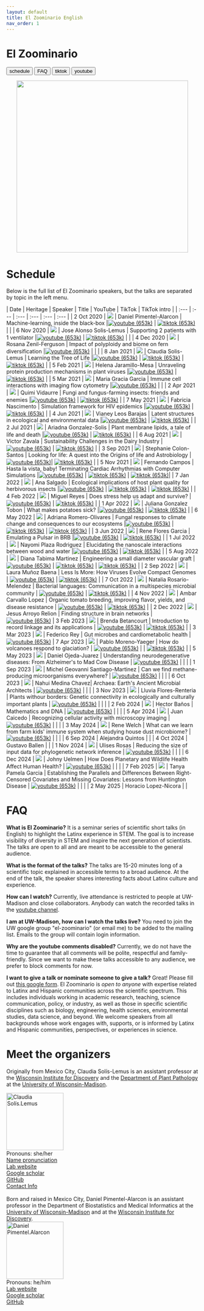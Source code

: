 ```yaml
---
layout: default
title: El Zoominario English
nav_order: 1
---
```


# El Zoominario

<button type="button" onclick="window.location.href='#schedule';">schedule</button>
<button type="button" onclick="window.location.href='#faq';">FAQ</button>
<button type="button" onclick="window.location.href='https://www.tiktok.com/@latinxinstem';">tiktok</button>
<button type="button" onclick="window.location.href='https://www.youtube.com/playlist?list=PL1AfUDnwvYbOA9rfrvyA2nR9SR0VYbklx';">youtube</button>


<div style="text-align:center"><img src="assets/pics/Black-with-Ellipse.png" width="450"/></div>

# Schedule 

Below is the full list of El Zoominario speakers, but the talks are separated by topic in the left menu.

| Date | Heritage | Speaker | Title | YouTube | TikTok | TikTok intro |
| :---   | :--- | :--- | :---  | :--- | :--- |
| 2 Oct 2020 | ![](assets/pics/flags/mexico.png) | Daniel Pimentel-Alarcon | Machine-learning, inside the black-box  |[![youtube (653k)](assets/icons16/youtube.png)](https://youtu.be/W1zxOj6895I) | [![tiktok (653k)](assets/icons16/tiktok.png)](https://www.tiktok.com/@latinxinstem/video/7081420036396649771) | |
| 6 Nov 2020 | ![](assets/pics/flags/mexico.png) | Jose Alonso Solis-Lemus | Supporting 2 patients with 1 ventilator |[![youtube (653k)](assets/icons16/youtube.png)](https://youtu.be/MeFT0wUmkvw) | [![tiktok (653k)](assets/icons16/tiktok.png)](https://www.tiktok.com/@latinxinstem/video/7081432005249977646) | |
| 4 Dec 2020 | ![](assets/pics/flags/mexico.png) | Rosana Zenil-Ferguson | Impact of polyploidy and biome on fern diversification |[![youtube (653k)](assets/icons16/youtube.png)](https://youtu.be/6H9z6vuKWfo) | | |
| 8 Jan 2021 | ![](assets/pics/flags/mexico.png) | Claudia Solis-Lemus | Learning the Tree of Life |[![youtube (653k)](assets/icons16/youtube.png)](https://youtu.be/lAP8kpPa288) | [![tiktok (653k)](assets/icons16/tiktok.png)](https://www.tiktok.com/@latinxinstem/video/7081434544120843562) | [![tiktok (653k)](assets/icons16/claudia.png)](https://www.tiktok.com/@latinxinstem/video/7141405637895834923) |
| 5 Feb 2021 | ![](assets/pics/flags/colombia.png) | Helena Jaramillo-Mesa | Unraveling protein production mechanisms in plant viruses |[![youtube (653k)](assets/icons16/youtube.png)](https://youtu.be/wQuC_b4iI5M) | [![tiktok (653k)](assets/icons16/tiktok.png)](https://www.tiktok.com/@latinxinstem/video/7081437020916124970) |
| 5 Mar 2021 | ![](assets/pics/flags/peru.png) | Maria Gracia Garcia | Immune cell interactions with imaging flow cytometry |[![youtube (653k)](assets/icons16/youtube.png)](https://youtu.be/rma1IKDy4Fk) | |
| 2 Apr 2021 | ![](assets/pics/flags/peru.png) | Quimi Vidaurre | Fungi and fungus-farming insects: friends and enemies |[![youtube (653k)](assets/icons16/youtube.png)](https://youtu.be/0lOztN-X0HU) | [![tiktok (653k)](assets/icons16/tiktok.png)](https://www.tiktok.com/@latinxinstem/video/7081439851245030702) |
| 7 May 2021 | ![](assets/pics/flags/brasil.png) | Fabricia Nascimento | Simulation framework for HIV epidemics |[![youtube (653k)](assets/icons16/youtube.png)](https://youtu.be/6hr47tzxihw) | [![tiktok (653k)](assets/icons16/tiktok.png)](https://www.tiktok.com/@latinxinstem/video/7081445244646182190) |
| 4 Jun 2021 | ![](assets/pics/flags/mexico.png) | Vianey Leos Barajas | Latent structures in ecological and environmental data |[![youtube (653k)](assets/icons16/youtube.png)](https://youtu.be/RZ1StdDDFFU) | [![tiktok (653k)](assets/icons16/tiktok.png)](https://www.tiktok.com/@latinxinstem/video/7081448806461607211) |
| 2 Jul 2021 | ![](assets/pics/flags/mexico.png) | Ariadna Gonzalez-Solis | Plant membrane lipids, a tale of life and death |[![youtube (653k)](assets/icons16/youtube.png)](https://youtu.be/8_BDS0_YHFY) | [![tiktok (653k)](assets/icons16/tiktok.png)](https://www.tiktok.com/@latinxinstem/video/7081461220636953902) |
| 6 Aug 2021 | ![](assets/pics/flags/mexico.png) | Victor Zavala | Sustainability Challenges in the Dairy Industry |[![youtube (653k)](assets/icons16/youtube.png)](https://www.youtube.com/watch?v=0NxHs_YeHsI) | [![tiktok (653k)](assets/icons16/tiktok.png)](https://www.tiktok.com/@latinxinstem/video/7081464790844968235) |
| 3 Sep 2021 | ![](assets/pics/flags/puertorico.png) | Stephanie Colon-Santos | Looking for life: A quest into the Origins of life and Astrobiology |[![youtube (653k)](assets/icons16/youtube.png)](https://www.youtube.com/watch?v=NdSkt3ZYqLU)| [![tiktok (653k)](assets/icons16/tiktok.png)](https://www.tiktok.com/@latinxinstem/video/7081790090736946475) |
| 5 Nov 2021 | ![](assets/pics/flags/brasil.png)  | Fernando Campos | Hasta la vista, baby! Terminating Cardiac Arrhythmias with Computer Simulations |[![youtube (653k)](assets/icons16/youtube.png)](https://youtu.be/2wV4TRjUp90) | [![tiktok (653k)](assets/icons16/tiktok.png)](https://www.tiktok.com/@latinxinstem/video/7081819687222316331) | [![tiktok (653k)](assets/icons16/fernando.png)](https://www.tiktok.com/@latinxinstem/video/7143317102080953643)|
| 7 Jan 2022 | ![](assets/pics/flags/ecuador.png) | Ana Salgado | Ecological implications of host plant quality for herbivorous insects |[![youtube (653k)](assets/icons16/youtube.png)](https://youtu.be/mWunY10j_Cg) | [![tiktok (653k)](assets/icons16/tiktok.png)](https://www.tiktok.com/@latinxinstem/video/7081823808188976426) | [![tiktok (653k)](assets/icons16/ana.png)](https://www.tiktok.com/@latinxinstem/video/7154554646378319146) |
| 4 Feb 2022 | ![](assets/pics/flags/mexico.png) | Miguel Reyes | Does stress help us adapt and survive? |[![youtube (653k)](assets/icons16/youtube.png)](https://youtu.be/gwM-z79vOYU) | [![tiktok (653k)](assets/icons16/tiktok.png)](https://www.tiktok.com/@latinxinstem/video/7081828221716548906) |
| 1 Apr 2022 | ![](assets/pics/flags/colombia.png) | Juliana Gonzalez Tobon  | What makes potatoes sick? |[![youtube (653k)](assets/icons16/youtube.png)](https://youtu.be/shf6BoJdgnM) | [![tiktok (653k)](assets/icons16/tiktok.png)](https://www.tiktok.com/@latinxinstem/video/7082000615148211502) |
| 6 May 2022 | ![](assets/pics/flags/mexico.png) | Adriana Romero-Olivares | Fungal responses to climate change and consequences to our ecosystems |[![youtube (653k)](assets/icons16/youtube.png)](https://youtu.be/qA8V0M4T6Sc) | [![tiktok (653k)](assets/icons16/tiktok.png)](https://www.tiktok.com/@latinxinstem/video/7094753741391334698) | [![tiktok (653k)](assets/icons16/adriana.png)](https://www.tiktok.com/@fungi_lover/video/7153287359818206470) |
| 3 Jun 2022 | ![](assets/pics/flags/mexico.png) | Rene Flores Garcia | Emulating a Pulsar in BRB |[![youtube (653k)](assets/icons16/youtube.png)](https://youtu.be/wc1Yr5N_jA0) | [![tiktok (653k)](assets/icons16/tiktok.png)](https://www.tiktok.com/@latinxinstem/video/7105538567560039723) |
| 1 Jul 2022 | ![](assets/pics/flags/puertorico.png) | Nayomi Plaza Rodriguez | Elucidating the nanoscale interactions between wood and water |[![youtube (653k)](assets/icons16/youtube.png)](https://youtu.be/4UhqhPHb0z8) | [![tiktok (653k)](assets/icons16/tiktok.png)](https://www.tiktok.com/@latinxinstem/video/7115526678255815979) |
| 5 Aug 2022 | ![](assets/pics/flags/colombia.png) | Diana Tabima Martinez | Engineering a small diameter vascular graft |[![youtube (653k)](assets/icons16/youtube.png)](https://youtu.be/_VN90TWkQnQ) | [![tiktok (653k)](assets/icons16/tiktok.png)](https://www.tiktok.com/@latinxinstem/video/7128558809965940014) | [![tiktok (653k)](assets/icons16/diana.png)](https://www.tiktok.com/@latinxinstem/video/7153389628307918126) |
| 2 Sep 2022 | ![](assets/pics/flags/colombia.png) | Laura Muñoz Baena | Less Is More: How Viruses Evolve Compact Genomes | [![youtube (653k)](assets/icons16/youtube.png)](https://youtu.be/ZXqX1t36OJY) | [![tiktok (653k)](assets/icons16/tiktok.png)](https://www.tiktok.com/@latinxinstem/video/7139207541518716206) |
| 7 Oct 2022 | ![](assets/pics/flags/puertorico.png) | Natalia Rosario-Melendez | Bacterial languages: Communication in a multispecies microbial community | [![youtube (653k)](assets/icons16/youtube.png)](https://youtu.be/M-qMlF-cugQ) | [![tiktok (653k)](assets/icons16/tiktok.png)](https://www.tiktok.com/@latinxinstem/video/7151917710291619118) |
| 4 Nov 2022 | ![](assets/pics/flags/chile.png) | Ambar Carvallo Lopez | Organic tomato breeding, improving flavor, yields, and disease resistance | [![youtube (653k)](assets/icons16/youtube.png)](https://youtu.be/IrqIlAfCaAs) | [![tiktok (653k)](assets/icons16/tiktok.png)](https://www.tiktok.com/@latinxinstem/video/7162536045966560558) |
| 2 Dec 2022 | ![](assets/pics/flags/mexico.png) | Jesus Arroyo Relion | Finding structure in brain networks | [![youtube (653k)](assets/icons16/youtube.png)](https://youtu.be/6LBoSW90g08)
| 3 Feb 2023 | ![](assets/pics/flags/colombia.png) | Brenda Betancourt | Introduction to record linkage and its applications | [![youtube (653k)](assets/icons16/youtube.png)](https://youtu.be/8aRcH_LYr7E) | [![tiktok (653k)](assets/icons16/tiktok.png)](https://www.tiktok.com/@latinxinstem/video/7198957014762999083) |
| 3 Mar 2023 | ![](assets/pics/flags/argentina.png) | Federico Rey | Gut microbes and cardiometabolic health | [![youtube (653k)](assets/icons16/youtube.png)](https://youtu.be/4huIZPpLrpY)
| 7 Apr 2023 | ![](assets/pics/flags/chile.png) | Pablo Moreno-Yaeger | How do volcanoes respond to glaciation? | [![youtube (653k)](assets/icons16/youtube.png)](https://youtu.be/bMQfIN6DXvw) | | [![tiktok (653k)](assets/icons16/pablo.png)](https://www.tiktok.com/@latinxinstem/video/7219446404513598766?is_from_webapp=1&sender_device=pc&web_id=7198957279043405354) |
| 5 May 2023 | ![](assets/pics/flags/mexico.png) | Daniel Ojeda-Juarez | Understanding neurodegenerative diseases: From Alzheimer's to Mad Cow Disease | [![youtube (653k)](assets/icons16/youtube.png)](https://youtu.be/ezIPzfQOtmg) | | |
| 1 Sep 2023 | ![](assets/pics/flags/mexico.png) | Michel Geovanni Santiago-Martinez | Can we find methane-producing microorganisms everywhere? | [![youtube (653k)](assets/icons16/youtube.png)](https://youtu.be/Rf0BrgU1KCc) | | |
| 6 Oct 2023 | ![](assets/pics/flags/mexico.png) | Nahui Medina Chavez| Archaea: Earth's Ancient Microbial Architects | [![youtube (653k)](assets/icons16/youtube.png)](https://youtu.be/_RgCvUAEc38) | | |
| 3 Nov 2023 | ![](assets/pics/flags/mexico.png) | Lluvia Flores-Renteria | Plants withour borders: Genetic connectivity in ecologically and culturally important plants | [![youtube (653k)](assets/icons16/youtube.png)](https://youtu.be/lWHXxcGy0OM) | | |
| 2 Feb 2024 | ![](assets/pics/flags/mexico.png) | Hector Baños | Mathematics and DNA | [![youtube (653k)](assets/icons16/youtube.png)](https://youtu.be/eFrYzc3G0Wg) | | |
| 5 Apr 2024 | ![](assets/pics/flags/colombia.png) | Juan Caicedo | Recognizing cellular activity with microscopy imaging | [![youtube (653k)](assets/icons16/youtube.png)](https://youtu.be/Br8BgmE_B2k) | | |
| 3 May 2024 | ![](assets/pics/flags/mexico.png) | Rene Welch | What can we learn from farm kids' immune system when studying house dust microbiome? | [![youtube (653k)](assets/icons16/youtube.png)](https://youtu.be/FpR52kSS9kM) | | |
| 6 Sep 2024 | Alejandra Quintos | |
| 4 Oct 2024 | Gustavo Ballen | |
| 1 Nov 2024 | ![](assets/pics/flags/peru.png) | Ulises Rosas | Reducing the size of input data for phylogenetic network inference | [![youtube (653k)](assets/icons16/youtube.png)](https://youtu.be/fwwA8s8ohBY) | | |
| 6 Dec 2024 | ![](assets/pics/flags/mexico.png) | Johny Uelmen | How Does Planetary and Wildlife Health Affect Human Health? | [![youtube (653k)](assets/icons16/youtube.png)](https://youtu.be/1eLPNQrqp6U) | | |
| 7 Feb 2025 | ![](assets/pics/flags/colombia.png) | Tanya Pamela Garcia | Establishing the Parallels and Differences Between Right-Censored Covariates and Missing Covariates: Lessons from Huntington Disease | [![youtube (653k)](assets/icons16/youtube.png)](https://youtu.be/1GAEDDhajRg) | | |
| 2 May 2025 | Horacio Lopez-Nicora | |



# FAQ

**What is El Zoominario?**
It is a seminar series of scientific short talks (in English) to highlight the Latinx experience in STEM. The goal is to increase visibility of diversity in STEM and inspire the next generation of  scientists. The talks are open to all and are meant to be accessible to the general audience.

**What is the format of the talks?**
The talks are 15-20 minutes long of a scientific topic explained in accessible terms to a broad audience. At the end of the talk, the speaker shares interesting facts about Latinx culture and experience.

**How can I watch?**
Currently, live attendance is restricted to people at UW-Madison and close collaborators. Anybody can watch the recorded talks in the [youtube channel](https://www.youtube.com/playlist?list=PL1AfUDnwvYbOA9rfrvyA2nR9SR0VYbklx).

**I am at UW-Madison, how can I watch the talks live?**
You need to join the UW google group "el-zoominario" (or email me) to be added to the mailing list. Emails to the group will contain login information.

**Why are the youtube comments disabled?**
Currently, we do not have the time to guarantee that all comments will be polite, respectful and family-friendly. Since we want to make these talks accessible to any audience, we prefer to block comments for now.

**I want to give a talk or nominate someone to give a talk?**
Great! Please fill out [this google form](https://forms.gle/1kpZE1XrKe9YS9cHA).
El Zoominario is _open to anyone_ with expertise related to Latinx and Hispanic communities across the scientific spectrum. This includes individuals working in academic research, teaching, science communication, policy, or industry, as well as those in specific scientific disciplines such as biology, engineering, health sciences, environmental studies, data science, and beyond. We welcome speakers from all backgrounds whose work engages with, supports, or is informed by Latinx and Hispanic communities, perspectives, or experiences in science.

# Meet the organizers

Originally from Mexico City, Claudia Sol&iacute;s-Lemus is an assistant professor at the [Wisconsin Institute for Discovery](https://wid.wisc.edu/) and the [Department of Plant Pathology](https://plantpath.wisc.edu/) at the [University of Wisconsin-Madison](http://www.wisc.edu). 

<div class="container">
    <div class="row">
        <div class="column">
            <a href="assets/pics/claudiaSmall1.png">
            <img src="assets/pics/claudiaSmall1.png" width="150"
                  title="Claudia Sol&iacute;s-Lemus" alt="Claudia Sol&iacute;s.Lemus"/></a>
        </div>
        <div class="column">
            Pronouns: she/her <br/>
            <a href="https://namedrop.io/claudiasolislemus">Name pronunciation</a><br/>
            <a href="https://solislemuslab.github.io/">Lab website</a><br/>
            <a href="https://scholar.google.com/citations?user=GrUypj8AAAAJ&hl=en&oi=ao">Google scholar</a><br/>
            <a href="https://github.com/crsl4">GitHub</a><br/>
            <a href="https://solislemuslab.github.io//pages/people.html">Contact Info</a><br/>
        </div>
    </div>
</div>
<br>
Born and raised in Mexico City, Daniel Pimentel-Alarcon is an assistant professor in the Department of Biostatistics and Medical Informatics at the <a href="http://www.wisc.edu">University of Wisconsin-Madison</a> and at the <a href="https://wid.wisc.edu/">Wisconsin Institute for Discovery</a>. 

<div class="container">
    <div class="row">
        <div class="column">
            <a href="assets/pics/daniel.png">
               <img src="assets/pics/daniel.png" width="150"
                  title="Daniel Pimentel-Alarcon" alt="Daniel Pimentel.Alarcon"/></a>
        </div>
        <div class="column">
            Pronouns: he/him <br/>
            <a href="https://danielpimentel.github.io/index.html">Lab website</a><br/>
            <a href="https://scholar.google.com/citations?user=Q2U7G6oAAAAJ&hl=en">Google scholar</a><br/>
            <a href="https://github.com/danielpimentel">GitHub</a><br/>
        </div>
    </div>
</div>
